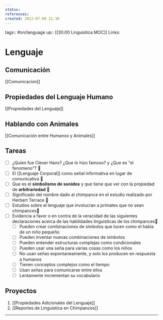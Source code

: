 ```yaml
---
status:
references:
created: 2022-07-09 21:30
---
```

tags:: #on/language 
up:: [[30.00 Linguistica MOC]]
Links: 
# Lenguaje
## Comunicación
[[Comunicacion]]

## Propiedades del Lenguaje Humano
[[Propiedades del Lenguaje]]

## Hablando con Animales
[[Comunicación entre Humanos y Animales]]

## Tareas
- [	] ¿Quien fue Clever Hans? ¿Que lo hizo famoso? y ¿Que es "el fenomeno"? 🔽
- [	] El [[Lenguaje Corporal]] como señal informativa en lugar de comunicativa 🔽
- [	] Que es el **simbolismo de sonidos** y que tiene que ver con la propiedad de **arbitrariedad** 🔽
- [	] Significado del nombre dado al chimpance en el estudio realizado por Herbert Terrace 🔽
- [	] Estudios sobre el lenguaje que involucran a primates que no sean chimpances🔽
- [	] Evidencia a favor o en contra de la veracidad de las siguientes declaraciones acerca de las habilidades linguisticas de los chimpances🔽
	- [	] Pueden crear combinaciones de simbolos que lucen como el habla de un niño pequeño
	- [	] Pueden inventar nuevas combinaciones de simbolos
	- [	] Pueden entender estructuras complejas como condicionales
	- [	] Pueden usar una seña para varias cosas como los niños
	- [	] No usan señas expontaneamente, y solo los producen en respuesta a humanos
	- [	] Tienen conceptos complejos como el tiempo
	- [	] Usan señas para comunicarse entre ellos
	- [	] Lentamente incrementan su vocabulario

## Proyectos
1. [[Propiedades Adicionales del Lenguaje]]
2. [[Reportes de Linguistica en Chimpances]]
___
